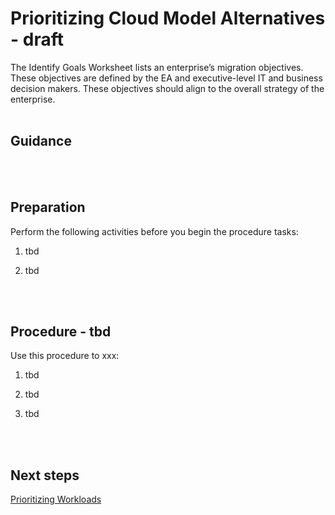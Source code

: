 # Prioritizing Cloud Model Alternatives - draft

The Identify Goals Worksheet lists an enterprise’s migration objectives. These objectives are defined by the EA and executive-level IT and business decision makers. These objectives should align to the overall strategy of the enterprise.
<br />
<br />

## Guidance

<List sample migration objectives>
<br />
<br />

## Preparation

Perform the following activities before you begin the procedure tasks: 

  1. tbd
	
  2. tbd
<br />
<br />

## Procedure - tbd

Use this procedure to xxx:

   1. tbd
   
   2. tbd
   
   3. tbd
<br />
<br />

## Next steps

[Prioritizing Workloads](https://github.com/alvarovitta/Planning-Workload-Migration/blob/master/2.1.5-Prioritizing-Workloads.md)

